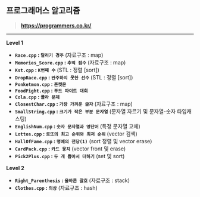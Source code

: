 ## 프로그래머스 알고리즘

> **https://programmers.co.kr/**
---

__Level 1__
* **`Race.cpp` : `달리기 경주`** (자료구조 : map)
* **`Memories_Score.cpp` : `추억 점수`** (자료구조 : map)
* **`Kst.cpp` : `K번째 수`** (STL : 정렬 [sort])
* **`DropRace.cpp` : `완주하지 못한 선수`** (STL : 정렬 [sort])
* **`Ponketmon.cpp` : `폰켓몬`**
* **`FoodFight.cpp` : `푸드 파이트 대회`**
* **`Cola.cpp` : `콜라 문제`**
* **`ClosestChar.cpp` : `가장 가까운 글자`** (자료구조 : map)
* **`SmallString.cpp` : `크기가 작은 부분 문자열`** (문자열 자르기 및 문자열-숫자 타입캐스팅)
* **`EnglishNum.cpp` : `숫자 문자열과 영단어`** (특정 문자열 교체)
* **`Lottos.cpp` : `로또의 최고 순위와 최저 순위`** (vector 검색)
* **`HallOfFame.cpp` : `명예의 전당(1)`** (sort 정렬 및 vector erase)
* **`CardPack.cpp` : `카드 뭉치`** (vector front 및 erase)
* **`Pick2Plus.cpp` : `두 개 뽑아서 더하기`** (set 및 sort)


__Level 2__
* **`Right_Parenthesis` : `올바른 괄호`** (자료구조 : stack)
* **`Clothes.cpp` : `의상`** (자료구조 : hash)